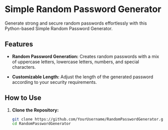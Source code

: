 # Simple Random Password Generator

Generate strong and secure random passwords effortlessly with this Python-based Simple Random Password Generator.

## Features

- **Random Password Generation:** Creates random passwords with a mix of uppercase letters, lowercase letters, numbers, and special characters.

- **Customizable Length:** Adjust the length of the generated password according to your security requirements.

## How to Use

1. **Clone the Repository:**
   ```bash
   git clone https://github.com/YourUsername/RandomPasswordGenerator.git
   cd RandomPasswordGenerator
